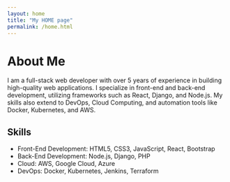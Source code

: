 ```yaml
---
layout: home
title: "My HOME page"
permalink: /home.html
---
```


# About Me

I am a full-stack web developer with over 5 years of experience in building high-quality web applications. I specialize in front-end and back-end development, utilizing frameworks such as React, Django, and Node.js. My skills also extend to DevOps, Cloud Computing, and automation tools like Docker, Kubernetes, and AWS.

## Skills
- Front-End Development: HTML5, CSS3, JavaScript, React, Bootstrap
- Back-End Development: Node.js, Django, PHP
- Cloud: AWS, Google Cloud, Azure
- DevOps: Docker, Kubernetes, Jenkins, Terraform
